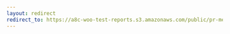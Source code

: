 ```yaml
---
layout: redirect
redirect_to: https://a8c-woo-test-reports.s3.amazonaws.com/public/pr-merge/37191/api/index.html
---
```

